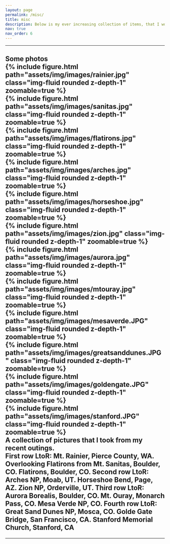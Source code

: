 ```yaml
---
layout: page
permalink: /misc/
title: misc
description: Below is my ever increasing collection of items, that I would like to share with everyone. I am also grateful for all the authors of online courses/materials that I share below. 
nav: true
nav_order: 6
---
```



<!-- <hr>

<ul class="no-toc" id="markdown_toc">
    <li><a href="#photos" id="some-photos">Some photos</a></li>
    <!-- <li><a href="#latex" id="latex-guide">LaTeX</a></li> -->
<!-- </ul>  -->

<hr>

<h2> Some photos
<div class="row mt-3" id="photos">
    <div class="col-sm mt-3 mt-md-0">
        {% include figure.html path="assets/img/images/rainier.jpg" class="img-fluid rounded z-depth-1" zoomable=true %}
    </div>
    <div class="col-sm mt-3 mt-md-0">
        {% include figure.html path="assets/img/images/sanitas.jpg" class="img-fluid rounded z-depth-1" zoomable=true %}
    </div>
    <div class="col-sm mt-3 mt-md-0">
        {% include figure.html path="assets/img/images/flatirons.jpg" class="img-fluid rounded z-depth-1" zoomable=true %}
    </div>
</div>
<div class="row mt-3" id="photos">
    <div class="col-sm mt-3 mt-md-0">
        {% include figure.html path="assets/img/images/arches.jpg" class="img-fluid rounded z-depth-1" zoomable=true %}
    </div>
    <div class="col-sm mt-3 mt-md-0">
        {% include figure.html path="assets/img/images/horseshoe.jpg" class="img-fluid rounded z-depth-1" zoomable=true %}
    </div>
    <div class="col-sm mt-3 mt-md-0">
        {% include figure.html path="assets/img/images/zion.jpg" class="img-fluid rounded z-depth-1" zoomable=true %}
    </div>
</div>
<div class="row mt-3" id="photos">
    <div class="col-sm mt-3 mt-md-0">
        {% include figure.html path="assets/img/images/aurora.jpg" class="img-fluid rounded z-depth-1" zoomable=true %}
    </div>
    <div class="col-sm mt-3 mt-md-0">
        {% include figure.html path="assets/img/images/mtouray.jpg" class="img-fluid rounded z-depth-1" zoomable=true %}
    </div>
    <div class="col-sm mt-3 mt-md-0">
        {% include figure.html path="assets/img/images/mesaverde.JPG" class="img-fluid rounded z-depth-1" zoomable=true %}
    </div>
</div>
<div class="row mt-3" id="photos">
    <div class="col-sm mt-3 mt-md-0">
        {% include figure.html path="assets/img/images/greatsanddunes.JPG" class="img-fluid rounded z-depth-1" zoomable=true %}
    </div>
    <div class="col-sm mt-3 mt-md-0">
        {% include figure.html path="assets/img/images/goldengate.JPG" class="img-fluid rounded z-depth-1" zoomable=true %}
    </div>
    <div class="col-sm mt-3 mt-md-0">
        {% include figure.html path="assets/img/images/stanford.JPG" class="img-fluid rounded z-depth-1" zoomable=true %}
    </div>
</div>
<div class="caption">
    A collection of pictures that I took from my recent outings. <br> First row LtoR: Mt. Rainier, Pierce County, WA. Overlooking Flatirons from Mt. Sanitas, Boulder, CO. Flatirons, Boulder, CO. Second row LtoR: Arches NP, Moab, UT. Horseshoe Bend, Page, AZ. Zion NP, Orderville, UT. Third row LtoR: Aurora Borealis, Boulder, CO. Mt. Ouray, Monarch Pass, CO. Mesa Verde NP, CO. Fourth row LtoR: Great Sand Dunes NP, Mosca, CO. Golde Gate Bridge, San Francisco, CA. Stanford Memorial Church, Stanford, CA
</div>

<hr>
<!-- 
<h2 id="latex"> LaTeX </h2>
<ul class="no-toc" id="markdown_toc">
    <li><a href="https://math.uoregon.edu/wp-content/uploads/2014/12/compsymb-1qyb3zd.pdf">A comprehensive LaTeX symbol list</a></li>
</ul> -->
